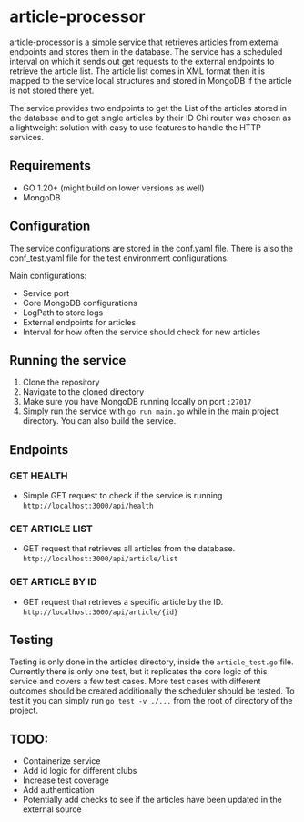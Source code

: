 # article-processor
article-processor is a simple service that retrieves articles from external endpoints and stores them in the database.
The service has a scheduled interval on which it sends out get requests to the external endpoints to retrieve the article list.
The article list comes in XML format then it is mapped to the service local structures and stored in MongoDB if the article is not stored there yet.

The service provides two endpoints to get the List of the articles stored in the database and to get single articles by their ID
Chi router was chosen as a lightweight solution with easy to use features to handle the HTTP services.

## Requirements
* GO 1.20+ (might build on lower versions as well)
* MongoDB

## Configuration
The service configurations are stored in the conf.yaml file. There is also the conf_test.yaml file for the test environment configurations.

Main configurations:
* Service port
* Core MongoDB configurations
* LogPath to store logs
* External endpoints for articles
* Interval for how often the service should check for new articles

## Running the service
1. Clone the repository
2. Navigate to the cloned directory
3. Make sure you have MongoDB running locally on port `:27017`
4. Simply run the service with `go run main.go` while in the main project directory. You can also build the service.

## Endpoints

### GET HEALTH
* Simple GET request to check if the service is running
  `http://localhost:3000/api/health`

### GET ARTICLE LIST
* GET request that retrieves all articles from the database.
  `http://localhost:3000/api/article/list`

### GET ARTICLE BY ID
* GET request that retrieves a specific article by the ID.
  `http://localhost:3000/api/article/{id}`

## Testing
Testing is only done in the articles directory, inside the `article_test.go` file. Currently there is only one test, but it replicates the core logic of this service and covers a few test cases.
More test cases with different outcomes should be created additionally the scheduler should be tested.
To test it you can simply run `go test -v ./...` from the root of directory of the project.

## TODO:
* Containerize service
* Add id logic for different clubs
* Increase test coverage
* Add authentication
* Potentially add checks to see if the articles have been updated in the external source